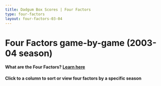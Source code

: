 ```yaml
---
title: Dadgum Box Scores | Four Factors
type: four-factors
layout: four-factors-03-04
---
```


# Four Factors game-by-game (2003-04 season)

#### What are the Four Factors? [Learn here](https://cbbstatshelp.com/four-factors/intro/)

<h4 class="jalek" >Click to a column to sort or view four factors by a specific season</h4> 